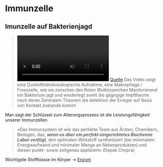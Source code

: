 # Immunzelle

## Imunzelle auf Bakterienjagd
>![Immunzelle auf Bakterienjagd - Impftheorie ausgehebelt](../Crawling%20Neutrophil%20Chasing%20a%20Bacterium%20(240p_15fps_H264-96kbit_AAC).mp4)
>[Quelle](https://www.youtube.com/watch?v=I_xh-bkiv_c)
>Das Video zeigt eine Dunkelfeldmikroskopische Aufnahme, eine Makrophage / Fresszelle, wie sie zwischen den Roten Blutkörperchen Manövrierend ein Bakterium jagt und wiederlegt somit die gägngige Impftheorie nach deren Zentralem Theorem die detektion der Erreger auf Basis von Kontakt zustande kommt

Man sagt der Schlüssel zum Alterungsprozess ist die Leistungsfähigkeit unserer Immunzellen

>«Das Immunsystem ist wie das perfekte Team aus Ärzten, Chemikern, Biologen, das, 
>_**wenn es über ein perfekt eingerichtetes Biochemie Labor verfügt**_, 
>den optimalen Wirkstoff synthetisiert (bei minimalem Energieaufwand und minimaler Menge an Nebenprodukten) und diesen punkt- sowie zeitgenau appliziert»
>(Depak Chopra)

Wichtigste Stoffklasse im Körper -> [Enzym](Enzym.md)